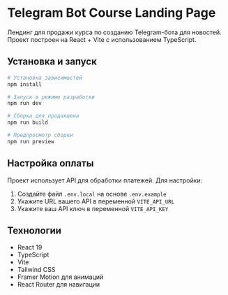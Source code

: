 # Telegram Bot Course Landing Page

Лендинг для продажи курса по созданию Telegram-бота для новостей. Проект построен на React + Vite с использованием TypeScript.

## Установка и запуск

```bash
# Установка зависимостей
npm install

# Запуск в режиме разработки
npm run dev

# Сборка для продакшена
npm run build

# Предпросмотр сборки
npm run preview
```

## Настройка оплаты

Проект использует API для обработки платежей. Для настройки:

1. Создайте файл `.env.local` на основе `.env.example`
2. Укажите URL вашего API в переменной `VITE_API_URL`
3. Укажите ваш API ключ в переменной `VITE_API_KEY`

## Технологии

- React 19
- TypeScript
- Vite
- Tailwind CSS
- Framer Motion для анимаций
- React Router для навигации